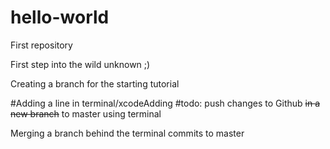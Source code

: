 # hello-world
First repository

First step into the wild unknown ;)

Creating a branch for the starting tutorial

#Adding a line in terminal/xcodeAdding
#todo: push changes to Github ~~in a new branch~~ to master using terminal

Merging a branch behind the terminal commits to master
